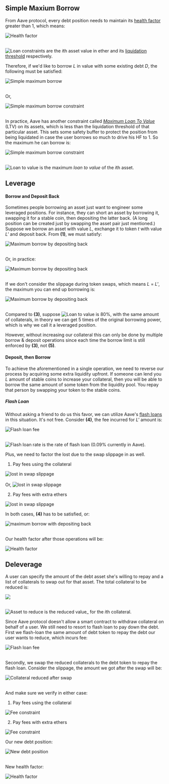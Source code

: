 ## Simple Maxium Borrow

From Aave protocol, every debt position needs to maintain its [health factor](https://docs.aave.com/risk/asset-risk/risk-parameters#health-factor) greater than 1, which means:

<img src="https://latex.codecogs.com/svg.image?HF=\frac{Asset_{collat}}{Debt}=\frac{\sum_{i=1}^{k}(R_{liq}^{i}\cdot A_{i})}{Debt}\geq 1" title="Health factor" />

<br>
<br>

<img src="https://latex.codecogs.com/svg.latex?A_{i} , R_{liq}^{i}" title="Loan constraints" /> are the *i*th asset value in ether and its [liquidation threshold](https://docs.aave.com/risk/asset-risk/risk-parameters#liquidation-threshold) respectively.

Therefore, if we'd like to borrow _L_ in value with some existing debt _D_, the following must be satisfied:

<img src="https://latex.codecogs.com/svg.latex?\ \sum_{i=1}^{k}(R_{liq}^{i}\cdot A_{i})-D_{exist}-L\geq 0\textbf{ (1)}" title="Simple maximum borrow" />

<br>Or,

<img src="https://latex.codecogs.com/svg.latex?L\leq \sum_{i=1}^{k}(R_{liq}^{i}\cdot A_{i})-D_{exist}\textbf{ (2)}" title="Simple maximum borrow constraint" />

<br> In practice, Aave has another constraint called [_Maximum Loan To Value_](https://docs.aave.com/risk/asset-risk/risk-parameters#loan-to-value) (LTV) on its assets, which is less than the liquidation threshold of that particular asset. This sets some safety buffer to protect the position from being liquidated in case the user borrows so much to drive his HF to 1. So the maximum he can borrow is:

<img src="https://latex.codecogs.com/svg.latex?L_{max}= \sum_{i=1}^{k}(R_{ltv}^{i}\cdot A_{i})-D_{exist}\textbf{ (3)}" title="Simple maximum borrow constraint" />

<br>
<br>

<img src="https://latex.codecogs.com/svg.latex?R_{ltv}^{i}" title="Loan to value" /> is the maximum _loan to value_ of the *i*th asset.

## Leverage

#### Borrow and Deposit Back

Sometimes people borrowing an asset just want to engineer some leveraged positions. For instance, they can short an asset by borrowing it, swapping it for a stable coin, then depositing the latter back. (A long position can be created just by swapping the asset pair just mentioned.) Suppose we borrow an asset with value _L_, exchange it to token _t_ with value _L'_ and deposit back. From **(1)**, we must satisfy:

<img src="https://latex.codecogs.com/svg.latex?\ \sum_{i=1}^{k}(R_{liq}^{i}\cdot A_{i}) + R_{liq}^{t}\cdot L' -D_{exist}-L\geq 0" title="Maximum borrow by depositing back" />

<br> Or, in practice:

<img src="https://latex.codecogs.com/svg.latex?\ \sum_{i=1}^{k}(R_{ltv}^{i}\cdot A_{i}) + R_{ltv}^{t}\cdot L' -D_{exist}-L\geq 0\textbf{ (4)}" title="Maximum borrow by depositing back" />

<br> If we don't consider the slippage during token swaps, which means _L_ = _L'_, the maximum you can end up borrowing is:

<img src="https://latex.codecogs.com/svg.latex?L_{max}=\frac{R_{ltv}^{A}\cdot A-D_{exist}}{1-R_{ltv}^{t}}\textbf{ (5)}" title="Maximum borrow by depositing back" />

<br> Compared to **(3)**, suppose
<img src="https://latex.codecogs.com/svg.latex?R_{ltv}^{t}" title="Loan to value" /> is 80%, with the same amount of collaterals, in theory we can get 5 times of the original borrowing power, which is why we call it a leveraged position.

However, without increasing our collateral this can only be done by multiple borrow & deposit operations since each time the borrow limit is still enforced by **(3)**, not **(5)**.

#### Deposit, then Borrow

To achieve the aforementioned in a single operation, we need to reverse our process by acquiring some extra liquidity upfront. If someone can lend you _L_ amount of stable coins to increase your collateral, then you will be able to borrow the same amount of some token from the liquidity pool. You repay that person by swapping your token to the stable coins.

##### Flash Loan

Without asking a friend to do us this favor, we can utilize Aave's [flash loans](https://docs.aave.com/developers/guides/flash-loans) in this situation. It's not free. Consider **(4)**, the fee incurred for _L'_ amount is:

<img src="https://latex.codecogs.com/svg.latex?fee=R_{flash}\cdot&space;L'" title="Flash loan fee" />

<br>
<br>

<img src="https://latex.codecogs.com/svg.latex?R_{flash}" title="Flash loan rate" /> is the rate of flash loan (0.09% currently in Aave).

Plus, we need to factor the lost due to the swap slippage in as well.

1. Pay fees using the collateral

  <img src="https://latex.codecogs.com/svg.latex?L\cdot(1-R_{slip})=(L' + fee)" title="lost in swap slippage" />
  <br>
  <br> Or,
  <img src="https://latex.codecogs.com/svg.latex?L' = L \cdot \frac{1-R_{slip}}{1+R_{flash}} " title="lost in swap slippage" />

2. Pay fees with extra ethers

  <img src="https://latex.codecogs.com/svg.latex?L' = L\cdot(1-R_{slip})" title="lost in swap slippage" />

In both cases, **(4)** has to be satisfied, or:

<img src="https://latex.codecogs.com/svg.latex?L \leq \sum_{i=1}^{k}(R_{ltv}^{i}\cdot&space;A_{i})-D_{exist} + R_{ltv}^{t}\cdot L' \textbf{ (6)}" title="maximum borrow with depositing back" />

<br> Our health factor after those operations will be:

<img src="https://latex.codecogs.com/svg.latex?HF=\frac{Asset_{collat}}{Debt}=\frac{Asset_{exist}+Asset_{\Delta} }{L+ D_{exist}}=\frac{\sum_{i=1}^{k} (R_{liq}^{i}\cdot A_{i})+R_{liq}^{L}\cdot L'}{L+D_{exist}}\textbf{ (7)}" title="Health factor" />

## Deleverage

A user can specify the amount of the debt asset she's willing to repay and a list of collaterals to swap out for that asset. The total collateral to be reduced is:

<img src="https://latex.codecogs.com/svg.latex?A'=\sum_{i=1}^{m}A'_{i}\textbf{ (8)}" />

<br>
<br>

<img src="https://latex.codecogs.com/svg.latex?A'_{i}" title="Asset to reduce" /> is the reduced value\_ for the *i*th collateral.

Since Aave protocol doesn't allow a smart contract to withdraw collateral on behalf of a user. We still need to resort to flash loan to pay down the debt. First we flash-loan the same amount of debt token to repay the debt our user wants to reduce, which incurs fee:

<img src="https://latex.codecogs.com/svg.latex?fee=R_{flash}\cdot D_{repay}" title="Flash loan fee" />

<br> Secondly, we swap the reduced collaterals to the debt token to repay the flash loan. Consider the slippage, the amount we got after the swap will be:

<img src="https://latex.codecogs.com/svg.latex?\Delta=(1-R_{slip})\cdot&space;A'\textbf{ (9)}" title="Collateral reduced after swap" />

<br> And make sure we verify in either case:

1. Pay fees using the collateral

  <img src="https://latex.codecogs.com/svg.latex?\Delta\geq D_{repay} + fee" title="Fee constraint" />

2. Pay fees with extra ethers

  <img src="https://latex.codecogs.com/svg.latex?\Delta\geq D_{repay}" title="Fee constraint" />

Our new debt position:

<img src="https://latex.codecogs.com/svg.latex?Debt=D_{exist}-D_{repay}\textbf{ (15)}" title="New debt position" />

<br>New health factor:

<img src="https://latex.codecogs.com/svg.latex?HF=\frac{Asset_{collat}}{Debt}=\frac{\sum_{i=1}^{k}R_{liq}^{i}\cdot A_{i} -\sum_{i=1}^{m}R_{liq}^{i}\cdot A'_{i}}{D_{exist}-D_{repay}}\textbf{ (17)}" title="Health factor" />
